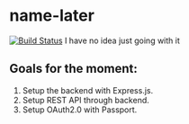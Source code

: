 # name-later
[![Build Status](https://travis-ci.org/rockchalkwushock/name-later.svg?branch=auth)](https://travis-ci.org/rockchalkwushock/name-later)
I have no idea just going with it

## Goals for the moment:
1. Setup the backend with Express.js.
2. Setup REST API through backend.
3. Setup OAuth2.0 with Passport.
